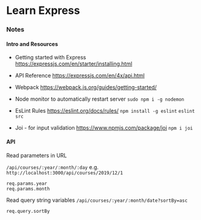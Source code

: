 # Learn Express

### Notes

#### Intro and Resources
- Getting started with Express
https://expressjs.com/en/starter/installing.html

- API Reference
https://expressjs.com/en/4x/api.html

- Webpack
https://webpack.js.org/guides/getting-started/

- Node monitor to automatically restart server
`sudo npm i -g nodemon`

- EsLint Rules
https://eslint.org/docs/rules/ 
`npm install -g eslint`
`eslint src`

- Joi - for input validation
https://www.npmjs.com/package/joi 
`npm i joi`

#### API
Read parameters in URL

`/api/courses/:year/:month/:day`
e.g. `http://localhost:3000/api/courses/2019/12/1`
```
req.params.year
req.params.month
```

Read query string variables
`/api/courses/:year/:month/date?sortBy=asc`
```
req.query.sortBy
```
